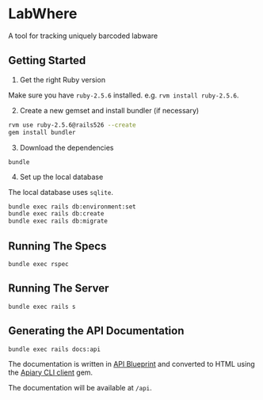 # LabWhere
A tool for tracking uniquely barcoded labware

## Getting Started

1. Get the right Ruby version

Make sure you have `ruby-2.5.6` installed. e.g. `rvm install ruby-2.5.6`.

2. Create a new gemset and install bundler (if necessary)

```bash
rvm use ruby-2.5.6@rails526 --create
gem install bundler
```

3. Download the dependencies

`bundle`

4. Set up the local database

The local database uses `sqlite`.

```bash
bundle exec rails db:environment:set
bundle exec rails db:create
bundle exec rails db:migrate
```

## Running The Specs

`bundle exec rspec`

## Running The Server

`bundle exec rails s`

## Generating the API Documentation

`bundle exec rails docs:api`

The documentation is written in [API Blueprint](https://apiblueprint.org/) and converted to HTML using the [Apiary CLI client](https://github.com/apiaryio/apiary-client) gem.

The documentation will be available at `/api`.